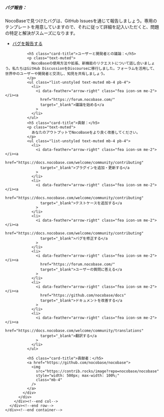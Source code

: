   <!-- コミュニティの開始 -->
  <section class="section">
    <div class="container">
      <div class="row justify-content-center">
        <div class="col-lg-9">
          <div class="card shadow border-0 rounded">
            <div class="card-body">
              <h5 class="card-title">バグ報告：</h5>
              <p class="text-muted">
                NocoBaseで見つけたバグは、GitHub Issuesを通じて報告しましょう。専用のテンプレートを用意していますので、それに従って詳細を記入いただくと、問題の特定と解決がスムーズになります。
              </p>
              <ul class="list-unstyled text-muted mb-4 pb-4">
                <li>
                  <i data-feather="arrow-right" class="fea icon-sm me-2"></i><a
                    href="https://github.com/nocobase/nocobase/issues"
                    target="_blank">バグを報告する</a
                  >
                </li>
              </ul>

              <h5 class="card-title">ユーザーと開発者との議論：</h5>
              <p class="text-muted">
                NocoBaseの使用方法や拡張、新機能のリクエストについて話し合いましょう。私たちはGitHub DiscussionをDiscourseに移行しました。フォーラムを活用して、世界中のユーザーや開発者と交流し、知見を共有しましょう。
              </p>
              <ul class="list-unstyled text-muted mb-4 pb-4">
                <li>
                  <i data-feather="arrow-right" class="fea icon-sm me-2"></i><a
                    href="https://forum.nocobase.com/"
                    target="_blank">議論を始める</a
                  >
                </li>
              </ul>
              <h5 class="card-title">貢献：</h5>
              <p class="text-muted">
                あなたのアウトプットでNocoBaseをより良く改善してください。
              </p>
              <ul class="list-unstyled text-muted mb-4 pb-4">
                <li>
                  <i data-feather="arrow-right" class="fea icon-sm me-2"></i><a
                    href="https://docs.nocobase.com/welcome/community/contributing"
                    target="_blank">プラグインを追加・更新する</a
                  >
                </li>
                <li>
                  <i data-feather="arrow-right" class="fea icon-sm me-2"></i><a
                    href="https://docs.nocobase.com/welcome/community/contributing"
                    target="_blank">テストケースを追加する</a
                  >
                </li>
                <li>
                  <i data-feather="arrow-right" class="fea icon-sm me-2"></i><a
                    href="https://docs.nocobase.com/welcome/community/contributing"
                    target="_blank">バグを修正する</a
                  >
                </li>
                <li>
                  <i data-feather="arrow-right" class="fea icon-sm me-2"></i><a
                    href="https://forum.nocobase.com/"
                    target="_blank">ユーザーの質問に答える</a
                  >
                </li>
                <li>
                  <i data-feather="arrow-right" class="fea icon-sm me-2"></i><a
                    href="https://github.com/nocobase/docs"
                    target="_blank">ドキュメントを改善する</a
                  >
                </li>
                <li>
                  <i data-feather="arrow-right" class="fea icon-sm me-2"></i><a
                    href="https://docs.nocobase.com/welcome/community/translations"
                    target="_blank">翻訳する</a
                  >
                </li>
              </ul>

              <h5 class="card-title">貢献者：</h5>
              <a href="https://github.com/nocobase/nocobase">
                <img
                  src="https://contrib.rocks/image?repo=nocobase/nocobase"
                  style="width: 500px; max-width: 100%;"
                  class="mb-4"
                />
              </a>
            </div>
          </div>
        </div><!--end col-->
      </div><!--end row-->
    </div><!--end container-->
  </section><!--end section-->
  <!-- コミュニティの終了 -->